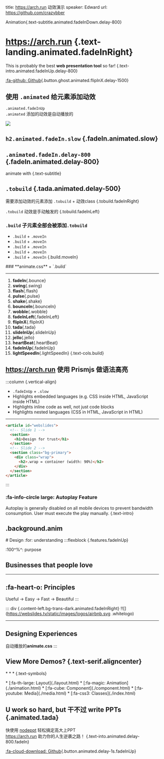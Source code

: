 
title: https://arch.run 动效演示
speaker: Edward
url: https://github.com/crazybber

<slide class="bg-gradient-v" image="https://source.unsplash.com/nxfuA21kNHY/1440x1440 .dark" :class="size-60">

Animation{.text-subtitle.animated.fadeInDown.delay-800}
# https://arch.run {.text-landing.animated.fadeInRight}

This is probably the best **web presentation tool** so far! {.text-intro.animated.fadeInUp.delay-800}

[:fa-github: Github](https://github.com/crazybber){.button.ghost.animated.flipInX.delay-1500}

<slide :class="aligncenter fadeInUp animated">

## 使用 `.animated` 给元素添加动效

`.animated.fadeInUp` <br/>`.animated` 添加的动效是自动播放的

<slide :class="aligncenter animated zoomIn size-40">

![](https://webslides.tv/static/images/android.png)

<slide :class="aligncenter">

## `h2.animated.fadeIn.slow` {.fadeIn.animated.slow}

<slide :class="aligncenter">

## `.animated.fadeIn.delay-800` {.fadeIn.animated.delay-800}

<slide class="aligncenter">

animate with {.text-subtitle}
## `.tobuild` {.tada.animated.delay-500}


需要添加动效的元素添加 `.tobuild` + 动效class {.tobuild.fadeInRight}

`.tobuild` 动效是手动触发的 {.tobuild.fadeInLeft}

<slide :class="size-50">

### `.build` 子元素全部会被添加`.tobuild`

- `.build` + `.moveIn`
- `.build` + `.moveIn`
- `.build` + `.moveIn`
- `.build` + `.moveIn`
- `.build` + `.moveIn`
{.build.moveIn}


<slide :class="size-50">
### **animate.css** + `.build`

---

1. **fadeIn**{.bounce}
2. **swing**{.swing}
3. **flash**{.flash}
4. **pulse**{.pulse}
5. **shake**{.shake}
6. **bounceIn**{.bounceIn}
7. **wobble**{.wobble}
8. **fadeInLeft**{.fadeInLeft}
9. **flipInX**{.flipInX}
10. **tada**{.tada}
11. **slideInUp**{.slideInUp}
12. **jello**{.jello}
13. **heartBeat**{.heartBeat}
14. **fadeInUp**{.fadeInUp}
15. **lightSpeedIn**{.lightSpeedIn}
{.text-cols.build}

<slide>

## https://arch.run 使用 Prismjs 做语法高亮

:::column {.vertical-align}

* `.fadeInUp` + `.slow`
* Highlights embedded languages (e.g. CSS inside HTML, JavaScript inside HTML)
* Highlights inline code as well, not just code blocks
* Highlights nested languages (CSS in HTML, JavaScript in HTML)

---
```html {..fadeInUp..slow}
<article id="webslides">
  <!-- Slide 1 -->
  <section>
    <h1>Design for trust</h1>
  </section>
  <!-- Slide 2 -->
  <section class="bg-primary">
    <div class="wrap">
      <h2>.wrap = container (width: 90%)</h2>
    </div>
  </section>
</article>
```
:::

<slide class="frame" :class="size-60 bg-white tobuild bounce">

### :fa-info-circle large: **Autoplay Feature**

Autoplay is generally disabled on all mobile devices to prevent bandwidth consumption. User must execute the play manually. {.text-intro}


<slide class="bg-black aligncenter" image="https://source.unsplash.com/n9WPPWiPPJw/ .anim">

## .background.anim


<slide class="bg-primary">
# Design :for: understanding
:::flexblock {.features.fadeInUp}

:100^%^: purpose
## Businesses that people love

---
## :fa-heart-o: Principles

Useful → Easy → Fast → Beautiful
:::

<slide image="https://source.unsplash.com/yssUhIxbUZA/">

::: div {.content-left.bg-trans-dark.animated.fadeInRight}
!![](https://webslides.tv/static/images/logos/airbnb.svg .whitelogo)

---

## **Designing Experiences**

自动播放的**animate.css**
:::


<slide class="bg-primary" :class="size-60 frame">

## View More Demos? {.text-serif.aligncenter}

\* \* \* {.text-symbols}

<nav class="aligncenter">
* [:fa-th-large: Layout](./layout.html)
* [:fa-magic: Animation](./animation.html)
* [:fa-cube: Component](./component.html)
* [:fa-youtube: Media](./media.html)
* [:fa-css3: Classes](./index.html)
</nav>

<slide class="aligncenter">

## U work so hard, **but** 干不过 write PPTs {.animated.tada}

快使用 [nodeppt](https://github.com/crazybber) 轻松搞定高大上PPT<br/> https://arch.run 助力你的人生逆袭之路！ {.text-into.animated.delay-800.fadeIn}

[:fa-cloud-download: Github](https://github.com/crazybber){.button.animated.delay-1s.fadeInUp}
